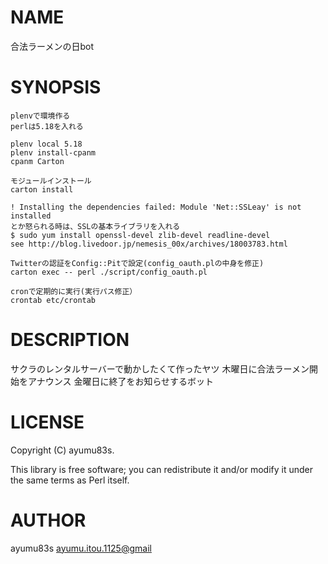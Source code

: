 # NAME

合法ラーメンの日bot

# SYNOPSIS

    plenvで環境作る
    perlは5.18を入れる

    plenv local 5.18
    plenv install-cpanm
    cpanm Carton

    モジュールインストール
    carton install

    ! Installing the dependencies failed: Module 'Net::SSLeay' is not installed
    とか怒られる時は、SSLの基本ライブラリを入れる
    $ sudo yum install openssl-devel zlib-devel readline-devel
    see http://blog.livedoor.jp/nemesis_00x/archives/18003783.html

    Twitterの認証をConfig::Pitで設定(config_oauth.plの中身を修正)
    carton exec -- perl ./script/config_oauth.pl
    
    cronで定期的に実行(実行パス修正）
    crontab etc/crontab

# DESCRIPTION

サクラのレンタルサーバーで動かしたくて作ったヤツ
木曜日に合法ラーメン開始をアナウンス
金曜日に終了をお知らせするボット

# LICENSE

Copyright (C) ayumu83s.

This library is free software; you can redistribute it and/or modify
it under the same terms as Perl itself.

# AUTHOR

ayumu83s <ayumu.itou.1125@gmail>
